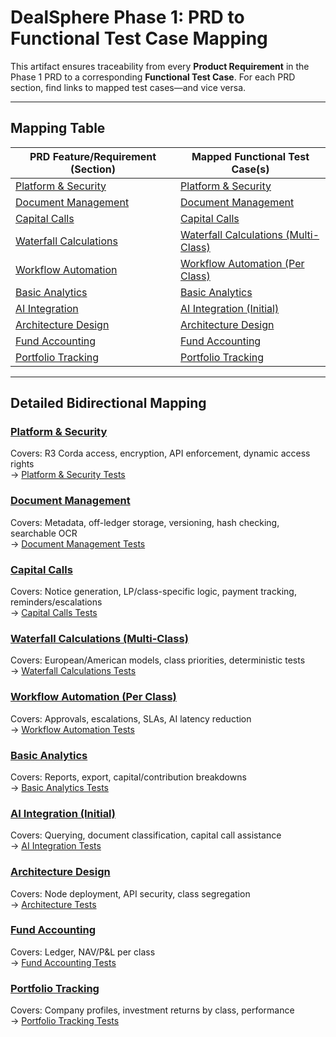 # DealSphere Phase 1: PRD to Functional Test Case Mapping

This artifact ensures traceability from every **Product Requirement** in the Phase 1 PRD to a corresponding **Functional Test Case**. For each PRD section, find links to mapped test cases—and vice versa.

---

## Mapping Table

| PRD Feature/Requirement (Section) | Mapped Functional Test Case(s) |
|-----------------------------------|-------------------------------|
| [Platform & Security](../product/Phase1_PRD.md#41-platform--security) | [Platform & Security](./Phase1_Functional_Test_Cases.md#1-platform--security) |
| [Document Management](../product/Phase1_PRD.md#42-document-management) | [Document Management](./Phase1_Functional_Test_Cases.md#2-document-management) |
| [Capital Calls](../product/Phase1_PRD.md#43-capital-calls---multi-class) | [Capital Calls](./Phase1_Functional_Test_Cases.md#3-capital-calls) |
| [Waterfall Calculations](../product/Phase1_PRD.md#44-waterfall-calculations---multi-class) | [Waterfall Calculations (Multi-Class)](./Phase1_Functional_Test_Cases.md#4-waterfall-calculations-multi-class) |
| [Workflow Automation](../product/Phase1_PRD.md#45-workflow-automation---per-class) | [Workflow Automation (Per Class)](./Phase1_Functional_Test_Cases.md#5-workflow-automation-per-class) |
| [Basic Analytics](../product/Phase1_PRD.md#46-basic-analytics) | [Basic Analytics](./Phase1_Functional_Test_Cases.md#6-basic-analytics) |
| [AI Integration](../product/Phase1_PRD.md#47-ai-integration-initial) | [AI Integration (Initial)](./Phase1_Functional_Test_Cases.md#7-ai-integration-initial) |
| [Architecture Design](../product/Phase1_PRD.md#48-architecture-design) | [Architecture Design](./Phase1_Functional_Test_Cases.md#8-architecture-design) |
| [Fund Accounting](../product/Phase1_PRD.md#49-fund-accounting) | [Fund Accounting](./Phase1_Functional_Test_Cases.md#9-fund-accounting) |
| [Portfolio Tracking](../product/Phase1_PRD.md#410-portfolio-tracking) | [Portfolio Tracking](./Phase1_Functional_Test_Cases.md#10-portfolio-tracking) |

---

## Detailed Bidirectional Mapping

### [Platform & Security](../../product/Phase1_PRD.md#41-platform--security)

Covers: R3 Corda access, encryption, API enforcement, dynamic access rights  
→ [Platform & Security Tests](./Phase1_Functional_Test_Cases.md#1-platform--security)

### [Document Management](../../product/Phase1_PRD.md#42-document-management)

Covers: Metadata, off-ledger storage, versioning, hash checking, searchable OCR  
→ [Document Management Tests](./Phase1_Functional_Test_Cases.md#2-document-management)

### [Capital Calls](../../product/Phase1_PRD.md#43-capital-calls)

Covers: Notice generation, LP/class-specific logic, payment tracking, reminders/escalations  
→ [Capital Calls Tests](./Phase1_Functional_Test_Cases.md#3-capital-calls)

### [Waterfall Calculations (Multi-Class)](../../product/Phase1_PRD.md#44-waterfall-calculations-multi-class)

Covers: European/American models, class priorities, deterministic tests  
→ [Waterfall Calculations Tests](./Phase1_Functional_Test_Cases.md#4-waterfall-calculations-multi-class)

### [Workflow Automation (Per Class)](../../product/Phase1_PRD.md#45-workflow-automation-per-class)

Covers: Approvals, escalations, SLAs, AI latency reduction  
→ [Workflow Automation Tests](./Phase1_Functional_Test_Cases.md#5-workflow-automation-per-class)

### [Basic Analytics](../../product/Phase1_PRD.md#46-basic-analytics)

Covers: Reports, export, capital/contribution breakdowns  
→ [Basic Analytics Tests](./Phase1_Functional_Test_Cases.md#6-basic-analytics)

### [AI Integration (Initial)](../../product/Phase1_PRD.md#47-ai-integration-initial)

Covers: Querying, document classification, capital call assistance  
→ [AI Integration Tests](./Phase1_Functional_Test_Cases.md#7-ai-integration-initial)

### [Architecture Design](../../product/Phase1_PRD.md#48-architecture-design)

Covers: Node deployment, API security, class segregation  
→ [Architecture Tests](./Phase1_Functional_Test_Cases.md#8-architecture-design)

### [Fund Accounting](../../product/Phase1_PRD.md#49-fund-accounting)

Covers: Ledger, NAV/P&L per class  
→ [Fund Accounting Tests](./Phase1_Functional_Test_Cases.md#9-fund-accounting)

### [Portfolio Tracking](../../product/Phase1_PRD.md#410-portfolio-tracking)

Covers: Company profiles, investment returns by class, performance  
→ [Portfolio Tracking Tests](./Phase1_Functional_Test_Cases.md#10-portfolio-tracking)


